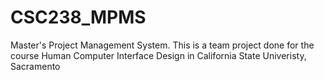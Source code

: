 # CSC238_MPMS
Master's Project Management System. This is a team project done for the course Human Computer Interface Design in California State Univeristy, Sacramento

